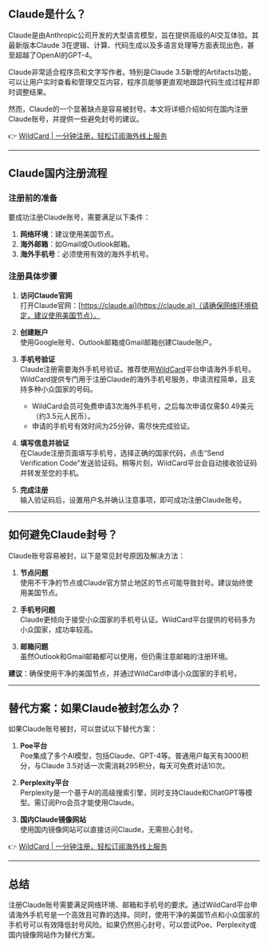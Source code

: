 ## Claude是什么？

Claude是由Anthropic公司开发的大型语言模型，旨在提供高级的AI交互体验。其最新版本Claude 3在逻辑、计算、代码生成以及多语言处理等方面表现出色，甚至超越了OpenAI的GPT-4。

Claude非常适合程序员和文字写作者。特别是Claude 3.5新增的Artifacts功能，可以让用户实时查看和管理交互内容，程序员能够更直观地跟踪代码生成过程并即时调整结果。

然而，Claude的一个显著缺点是容易被封号。本文将详细介绍如何在国内注册Claude账号，并提供一些避免封号的建议。

👉 [WildCard | 一分钟注册，轻松订阅海外线上服务](https://bit.ly/bewildcard)

---

## Claude国内注册流程

### 注册前的准备

要成功注册Claude账号，需要满足以下条件：
1. **网络环境**：建议使用美国节点。
2. **海外邮箱**：如Gmail或Outlook邮箱。
3. **海外手机号**：必须使用有效的海外手机号。

### 注册具体步骤

1. **访问Claude官网**  
   打开Claude官网：[https://claude.ai](https://claude.ai)（请确保网络环境稳定，建议使用美国节点）。

2. **创建账户**  
   使用Google账号、Outlook邮箱或Gmail邮箱创建Claude账户。

3. **手机号验证**  
   Claude注册需要海外手机号验证。推荐使用[WildCard](https://bit.ly/bewildcard)平台申请海外手机号。WildCard提供专门用于注册Claude的海外手机号服务，申请流程简单，且支持多种小众国家的号码。

   - WildCard会员可免费申请3次海外手机号，之后每次申请仅需$0.49美元（约3.5元人民币）。
   - 申请的手机号有效时间为25分钟，需尽快完成验证。

4. **填写信息并验证**  
   在Claude注册页面填写手机号，选择正确的国家代码，点击“Send Verification Code”发送验证码。稍等片刻，WildCard平台会自动接收验证码并转发至您的手机。

5. **完成注册**  
   输入验证码后，设置用户名并确认注意事项，即可成功注册Claude账号。

---

## 如何避免Claude封号？

Claude账号容易被封，以下是常见封号原因及解决方法：

1. **节点问题**  
   使用不干净的节点或Claude官方禁止地区的节点可能导致封号。建议始终使用美国节点。

2. **手机号问题**  
   Claude更倾向于接受小众国家的手机号认证。WildCard平台提供的号码多为小众国家，成功率较高。

3. **邮箱问题**  
   虽然Outlook和Gmail邮箱都可以使用，但仍需注意邮箱的注册环境。

**建议**：确保使用干净的美国节点，并通过WildCard申请小众国家的手机号。

---

## 替代方案：如果Claude被封怎么办？

如果Claude账号被封，可以尝试以下替代方案：

1. **Poe平台**  
   Poe集成了多个AI模型，包括Claude、GPT-4等。普通用户每天有3000积分，与Claude 3.5对话一次需消耗295积分，每天可免费对话10次。

2. **Perplexity平台**  
   Perplexity是一个基于AI的高级搜索引擎，同时支持Claude和ChatGPT等模型。需订阅Pro会员才能使用Claude。

3. **国内Claude镜像网站**  
   使用国内镜像网站可以直接访问Claude，无需担心封号。

👉 [WildCard | 一分钟注册，轻松订阅海外线上服务](https://bit.ly/bewildcard)

---

## 总结

注册Claude账号需要满足网络环境、邮箱和手机号的要求。通过WildCard平台申请海外手机号是一个高效且可靠的选择。同时，使用干净的美国节点和小众国家的手机号可以有效降低封号风险。如果仍然担心封号，可以尝试Poe、Perplexity或国内镜像网站作为替代方案。